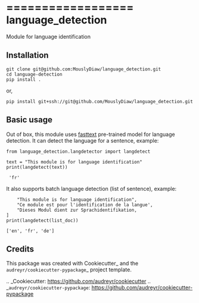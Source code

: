 ==================
language_detection
==================

Module for language identification


Installation
--------
```
git clone git@github.com:MouslyDiaw/language_detection.git
cd language-detection
pip install .
```
or,

```
pip install git+ssh://git@github.com/MouslyDiaw/language_detection.git
```

Basic usage
--------
Out of box, this module uses [fasttext](https://fasttext.cc/docs/en/language-identification.html)
pre-trained model for language detection.
It can detect the language for a sentence, example:
``` 
from language_detection.langdetector import langdetect

text = "This module is for language identification"
print(langdetect(text))
```
``` 'fr'```

It also supports batch language detection (list of sentence), example:

```list_doc = [
    "This module is for language identification",
    "Ce module est pour l'identification de la langue',
    "Dieses Modul dient zur Sprachidentifikation,
]
print(langdetect(list_doc))
```

```['en', 'fr', 'de']```

Credits
-------

This package was created with Cookiecutter_ and the `audreyr/cookiecutter-pypackage`_ project template.

.. _Cookiecutter: https://github.com/audreyr/cookiecutter
.. _`audreyr/cookiecutter-pypackage`: https://github.com/audreyr/cookiecutter-pypackage
